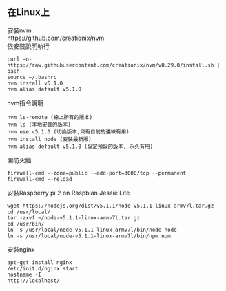 在Linux上
--
安裝nvm  
https://github.com/creationix/nvm  
依安裝說明執行
```
curl -o- https://raw.githubusercontent.com/creationix/nvm/v0.29.0/install.sh | bash
source ~/.bashrc
nvm install v5.1.0
nvm alias default v5.1.0
```
nvm指令說明
```
nvm ls-remote (線上所有的版本)
nvm ls (本地安裝的版本)
nvm use v5.1.0 (切換版本,只有目前的連線有用)
nvm install node (安裝最新版)
nvm alias default v5.1.0 (設定預設的版本, 永久有用)
```
開防火牆  
```
firewall-cmd --zone=public --add-port=3000/tcp --permanent
firewall-cmd --reload
```
安裝Raspberry pi 2 on Raspbian Jessie Lite
```
wget https://nodejs.org/dist/v5.1.1/node-v5.1.1-linux-armv7l.tar.gz
cd /usr/local/
tar -zxvf ~/node-v5.1.1-linux-armv7l.tar.gz
cd /usr/bin/
ln -s /usr/local/node-v5.1.1-linux-armv7l/bin/node node
ln -s /usr/local/node-v5.1.1-linux-armv7l/bin/npm npm
```

安裝nginx
```
apt-get install nginx
/etc/init.d/nginx start
hostname -I
http://localhost/
```